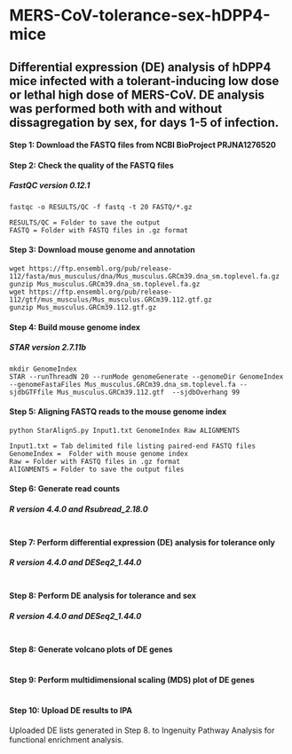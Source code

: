 # MERS-CoV-tolerance-sex-hDPP4-mice
## Differential expression (DE) analysis of hDPP4 mice infected with a tolerant-inducing low dose or lethal high dose of MERS-CoV. DE analysis was performed both with and without dissagregation by sex, for days 1-5 of infection.

#### Step 1: Download the FASTQ files from NCBI BioProject PRJNA1276520
#### Step 2: Check the quality of the FASTQ files
##### FastQC version 0.12.1
```
fastqc -o RESULTS/QC -f fastq -t 20 FASTQ/*.gz

RESULTS/QC = Folder to save the output
FASTQ = Folder with FASTQ files in .gz format
```
#### Step 3: Download mouse genome and annotation
```
wget https://ftp.ensembl.org/pub/release-112/fasta/mus_musculus/dna/Mus_musculus.GRCm39.dna_sm.toplevel.fa.gz
gunzip Mus_musculus.GRCm39.dna_sm.toplevel.fa.gz
wget https://ftp.ensembl.org/pub/release-112/gtf/mus_musculus/Mus_musculus.GRCm39.112.gtf.gz
gunzip Mus_musculus.GRCm39.112.gtf.gz
```

#### Step 4: Build mouse genome index
##### STAR version 2.7.11b
```
mkdir GenomeIndex
STAR --runThreadN 20 --runMode genomeGenerate --genomeDir GenomeIndex --genomeFastaFiles Mus_musculus.GRCm39.dna_sm.toplevel.fa --sjdbGTFfile Mus_musculus.GRCm39.112.gtf  --sjdbOverhang 99
```
#### Step 5: Aligning FASTQ reads to the mouse genome index
```
python StarAlignS.py Input1.txt GenomeIndex Raw ALIGNMENTS

Input1.txt = Tab delimited file listing paired-end FASTQ files
GenomeIndex =  Folder with mouse genome index
Raw = Folder with FASTQ files in .gz format
AlIGNMENTS = Folder to save the output files
```
#### Step 6: Generate read counts
##### R version 4.4.0 and Rsubread_2.18.0
```

```
#### Step 7: Perform differential expression (DE) analysis for tolerance only
##### R version 4.4.0 and DESeq2_1.44.0 
```

```

#### Step 8: Perform DE analysis for tolerance and sex
##### R version 4.4.0 and DESeq2_1.44.0 
```

```

#### Step 8: Generate volcano plots of DE genes
```

```

#### Step 9: Perform multidimensional scaling (MDS) plot of DE genes
```

```
#### Step 10: Upload DE results to IPA

Uploaded DE lists generated in Step 8. to Ingenuity Pathway Analysis for functional enrichment analysis.


